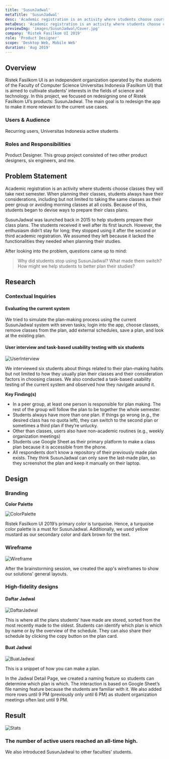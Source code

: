 ```yaml
---
title: 'SusunJadwal'
metaTitle: 'SusunJadwal'
desc: 'Academic registration is an activity where students choose courses they will take next semester. SusunJadwal was made back in 2015 to help students plan their courses. However, the system has not been widely used by people because it lacks several functionalities that students often need when planning their studies.'
metaDesc: 'Academic registration is an activity where students choose courses they will take next semester. SusunJadwal was made back in 2015 to help students plan their courses. However, the system has not been widely used by people because it lacks several functionalities that students often need when planning their studies.'
previewImg: 'images/SusunJadwal/Cover.jpg'
company: 'Ristek Fasilkom UI 2019'
role: 'Product Designer'
scope: 'Desktop Web, Mobile Web'
duration: 'Aug 2019'
---
```


## Overview
Ristek Fasilkom UI is an independent organization operated by the students of the Faculty of Computer Science Universitas Indonesia (Fasilkom UI) that is aimed to cultivate students’ interests in the fields of science and technology.
In this project, we focused on redesigning one of Ristek Fasilkom UI’s products: SusunJadwal. The main goal is to redesign the app to make it more relevant to the current use cases.


### Users & Audience
Recurring users, Universitas Indonesia active students

### Roles and Responsibilities
Product Designer. This group project consisted of two other product designers, six engineers, and me. 

## Problem Statement
Academic registration is an activity where students choose classes they will take next semester. When planning their classes, students always have their considerations, including but not limited to taking the same classes as their peer group or avoiding morning classes at all costs. Because of this, students began to devise ways to prepare their class plans.

SusunJadwal was launched back in 2015 to help students prepare their class plans. The students received it well after its first launch. However, the enthusiasm didn’t stay for long; they stopped using it after the second or third academic registration. We assumed they left because it lacked the functionalities they needed when planning their studies.

After looking into the problem, questions came up to mind:
> Why did students stop using SusunJadwal?
> What made them switch?
> How might we help students to better plan their studies?


## Research

### Contextual Inquiries 

#### Evaluating the current system

We tried to simulate the plan-making process using the current SusunJadwal system with seven tasks; login into the app, choose classes, remove classes from the plan, add external schedules, save a plan, and look at the existing plan.

#### User interview and task-based usability testing with six students

![UserInterview](/images/SusunJadwal/UserInterview.jpg "UserInterview")

We interviewed six students about things related to their plan-making habits but not limited to how they usually plan their classes and their consideration factors in choosing classes. We also conducted a task-based usability testing of the current system and observed how they navigate around it.

**Key Finding(s)**

- In a peer group, at least one person is responsible for plan making. The rest of the group will follow the plan to be together the whole semester.
- Students always have more than one plan. If things go wrong (e.g., the desired class has no quota left), they can switch to the second plan or sometimes a third plan if they’re unlucky.
- Other than classes, users also have non-academic routines (e.g., weekly organization meetings)
- Students use Google Sheet as their primary platform to make a class plan because it is accessible from the phone.
- All respondents don’t know a repository of their previously made plan exists. They think SusunJadwal can only save the last-made plan, so they screenshot the plan and keep it manually on their laptop.


## Design

### Branding 

**Color Palette**

![ColorPalette](/images/SusunJadwal/ColorPalette.jpg "ColorPalette")

Ristek Fasilkom UI 2019’s primary color is turquoise. Hence, a turquoise color palette is a must for SusunJadwal. Additionally, we used yellow mustard as our secondary color and dark brown for the text.

### Wireframe

![Wireframe](/images/SusunJadwal/Wireframe.jpg "Wireframe")

After the brainstorming session, we created the app's wireframes to show our solutions' general layouts.


### High-fidelity designs

#### Daftar Jadwal

![DaftarJadwal](/images/SusunJadwal/DaftarJadwal.gif "DaftarJadwal")

This is where all the plans students’ have made are stored, sorted from the most recently made to the oldest. Students can identify which plan is which by name or by the overview of the schedule. They can also share their schedule by clicking the copy button on the plan card.

#### Buat Jadwal

![BuatJadwal](/images/SusunJadwal/BuatJadwal.gif "BuatJadwal")

This is a snippet of how you can make a plan.

In the Jadwal Detail Page, we created a naming feature so students can determine which plan is which. The interaction is based on Google Sheet’s file naming feature because the students are familiar with it. We also added more rows until 9 PM (previously only until 6 PM) as student organization meetings often last until 9 PM.

## Result

![Stats](/images/SusunJadwal/Stats.jpg "Stats")

### The number of active users reached an all-time high. 

We also introduced SusunJadwal to other faculties’ students.

